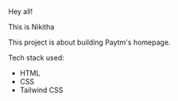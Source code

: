 
Hey all!

This is Nikitha

This project is about building Paytm's homepage.

Tech stack used:
- HTML 
- CSS
- Tailwind CSS
